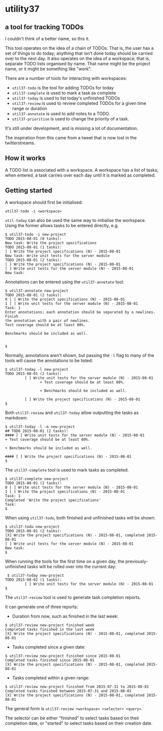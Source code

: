 # utility37
## a tool for tracking TODOs

I couldn't think of a better name, so this it.

This tool operates on the idea of a chain of TODOs. That is, the user
has a set of things to do today; anything that isn't done today should
be carried over to the next day. It also operates on the idea of a
workspace; that is, separate TODO lists organised by name. That name
might be the project name, or it might be something like "work".

There are a number of tools for interacting with workspaces:

* `util37-todo` is the tool for adding TODOs for today
* `util37-complete` is used to mark a task as complete
* `util37-today` is used to list today's unfinished TODOs
* `util37-review` is used to review completed TODOs for a given time
  range or duration
* `util37-annotate` is used to add notes to a TODO.
* `util37-prioritise` is used to change the priority of a task.

It's still under development, and is missing a lot of documentation.

The inspiration from this came from a tweet that is now lost in the
twitterstreams.

## How it works

A TODO list is associated with a workspace. A workspace has a list of
tasks; when entered, a task carries over each day until it is marked
as completed. 

## Getting started

A workspace should first be initialised:

```
util37-todo -i <workspace>
```

`util-today` can also be used the same way to initialise the
workspace. Using the former allows tasks to be entered directly, e.g.

```
$ util37-todo -i new-project
TODO 2015-08-01 (0 tasks):
New task: Write the project specifications
TODO 2015-08-01 (1 tasks):
[ ] Write the project specifications (N) - 2015-08-01
New task: Write unit tests for the server module
TODO 2015-08-01 (2 tasks):
[ ] Write the project specifications (N) - 2015-08-01
[ ] Write unit tests for the server module (N) - 2015-08-01
New task: 
```

Annotations can be entered using the `util37-annotate` tool:

```
$ util37-annotate new-project
TODO 2015-08-01 (2 tasks):
0 [ ] Write the project specifications (N) - 2015-08-01
1 [ ] Write unit tests for the server module (N) - 2015-08-01
Task: 1
Enter annotations; each annotation should be separated by a newlines. Finish
the annotation with a pair of newlines.
Test coverage should be at least 80%.

Benchmarks should be included as well.


$
```

Normally, annotations aren't shown, but passing the `-l` flag to many
of the tools will cause the annotations to be listed:

```
$ util37-today -l new-project
TODO 2015-08-01 (2 tasks):
         [ ] Write unit tests for the server module (N) - 2015-08-01
                + Test coverage should be at least 80%.

                + Benchmarks should be included as well.

         [ ] Write the project specifications (N) - 2015-08-01
$
```

Both `util37-review` and `util37-today` allow outputting the
tasks as markdown:

```
$ util37-today -l -m new-project
## TODO 2015-08-01 (2 tasks):
#### [ ] Write unit tests for the server module (N) - 2015-08-01
+ Test coverage should be at least 80%.

+ Benchmarks should be included as well.

#### [ ] Write the project specifications (N) - 2015-08-01
$
```

The `util37-complete` tool is used to mark tasks as completed.

```
$ util37-complete new-project
TODO 2015-08-01 (2 tasks):
0 [ ] Write unit tests for the server module (N) - 2015-08-01
1 [ ] Write the project specifications (N) - 2015-08-01
Task: 1
Completed 'Write the project specifications'
Task:
$
```

When using `util37-todo`, both finished and unfinished tasks
will be shown:

```
$ util37-todo new-project
TODO 2015-08-01 (2 tasks):
[X] Write the project specifications (N) - 2015-08-01, completed 2015-08-01
[ ] Write unit tests for the server module (N) - 2015-08-01
New task:
$
```

When running the tools for the first time on a given day, the
previously-unfinished tasks will be rolled over into the current day:

```
 $ util37-today new-project
TODO 2015-08-02 (1 tasks):
         [ ] Write unit tests for the server module (N) - 2015-08-01
$
```

The `util37-review` tool is used to generate task completion reports.

It can generate one of three reports:

* Duration from now, such as finished in the last week:

```
$ util37-review new-project finished week
Completed tasks finished in the last week
[X] Write the project specifications (N) - 2015-08-01, completed 2015-08-01
```

* Tasks completed since a given date:

```
$ util37-review new-project finished since 2015-08-01
Completed tasks finished since 2015-08-01
[X] Write the project specifications (N) - 2015-08-01, completed 2015-08-01
```

* Tasks completed within a given range:

```
$ util37-review new-project finished from 2015-07-31 to 2015-08-01
Completed tasks finished between 2015-07-31 and 2015-08-01
[X] Write the project specifications (N) - 2015-08-01, completed 2015-08-01
```

The general form is `util37-review <workspace> <selector> <query>`.

The selector can be either "finished" to select tasks based on their
completion date, or "started" to select tasks based on their creation
date.


